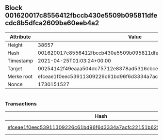 ## Block 001620017c8556412fbccb430e5509b095811dfecdc8b5dfca2609ba60eeb4a2

Attribute | Value
--- | ---
Height | 38657
Hash | 001620017c8556412fbccb430e5509b095811dfecdc8b5dfca2609ba60eeb4a2
Timestamp | 2021-04-25T01:03:24+00:00
Target | 00254142f49eaaa504dc75712e8378ad5316cbcead634704b3734b6271167cc4
Merke root | efceae1f0eec53911309226c61bd96f6d3334a7acfc22151b625f233188c27f0
Nonce | 1730151527

```

```

### Transactions

Hash | Amount
--- | ---
[efceae1f0eec53911309226c61bd96f6d3334a7acfc22151b625f233188c27f0](efceae1f0eec53911309226c61bd96f6d3334a7acfc22151b625f233188c27f0.md) | 10.00000000 SKEPTI 
